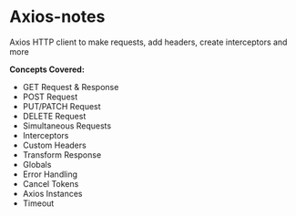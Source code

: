 # Axios-notes
Axios HTTP client to make requests, add headers, create interceptors and more

**Concepts Covered:** 
  </br>
  - GET Request & Response </br>
  - POST Request </br>
  - PUT/PATCH Request</br>
  - DELETE Request </br>
  - Simultaneous Requests </br>
  - Interceptors </br>
  - Custom Headers</br>
  - Transform Response</br>
  - Globals</br>
  - Error Handling</br>
  - Cancel Tokens</br>
  - Axios Instances</br>
  - Timeout</br>
